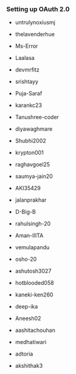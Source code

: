 ### Setting up OAuth 2.0

- untrulynoxiusmj
- thelavenderhue
- Ms-Error
- Laalasa
- devmrfitz
- srishtayy
- Puja-Saraf
- karankc23
- Tanushree-coder
- diyawaghmare
- Shubhi2002
- krypton001
- raghavgoel25


- saumya-jain20
- AKI35429
- jalanprakhar
- D-Big-B
- rahulsingh-20
- Aman-IIITA
- vemulapandu
- osho-20
- ashutosh3027

- hotblooded058
- kaneki-ken260
- deep-ika
- Aneesh02
- aashitachouhan



- medhatiwari
- adtoria
- akshithak3


